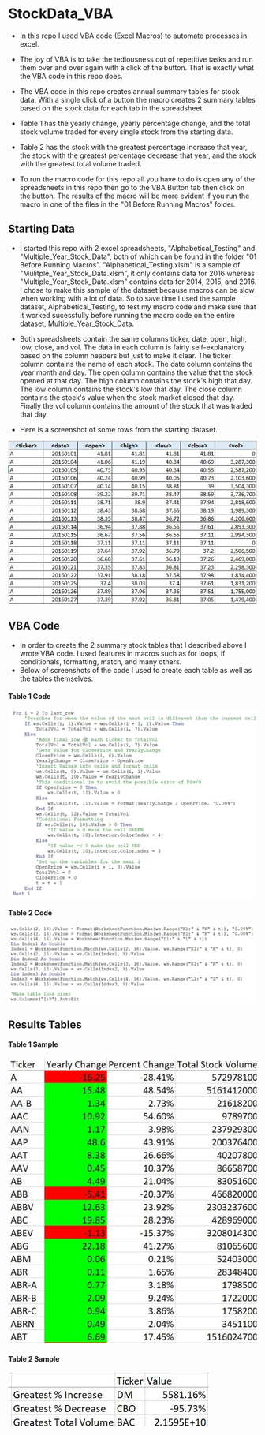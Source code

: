 # StockData_VBA
* In this repo I used VBA code (Excel Macros) to automate processes in excel. 
* The joy of VBA is to take the tediousness out of repetitive tasks and run them over and over again with a click of the button. That is exactly what the VBA code in this repo does. 
* The VBA code in this repo creates annual summary tables for stock data. With a single click of a button the macro creates 2 summary tables based on the stock data for each tab in the spreadsheet.
* Table 1 has the yearly change, yearly percentage change, and the total stock volume traded for every single stock from the starting data. 
* Table 2 has the stock with the greatest percentage increase that year, the stock with the greatest percentage decrease that year, and the stock with the greatest total volume traded.

* To run the macro code for this repo all you have to do is open any of the spreadsheets in this repo then go to the VBA Button tab then click on the button. The results of the macro will be more evident if you run the macro in one of the files in the "01 Before Running Macros" folder. 

## Starting Data 
* I started this repo with 2 excel spreadsheets, "Alphabetical_Testing" and "Multiple_Year_Stock_Data", both of which can be found in the folder "01 Before Running Macros". "Alphabetical_Testing.xlsm" is a sample of "Mulitple_Year_Stock_Data.xlsm", it only contains data for 2016 whereas "Multiple_Year_Stock_Data.xlsm" contains data for 2014, 2015, and 2016. I chose to make this sample of the dataset because macros can be slow when working with a lot of data. So to save time I used the sample dataset, Alphabetical_Testing, to test my macro code and make sure that it worked sucessfully before running the macro code on the entire dataset, Multiple_Year_Stock_Data.

*  Both spreadsheets contain the same columns ticker, date, open, high, low, close, and vol. The data in each column is fairly self-explanatory based on the column headers but just to make it clear. The ticker column contains the name of each stock. The date column contains the year month and day. The open column contains the value that the stock opened at that day. The high column contains the stock's high that day. The low column contains the stock's low that day. The close column contains the stock's value when the stock market closed that day. Finally the vol column contains the amount of the stock that was traded that day.
*  Here is a screenshot of some rows from the starting dataset. 

![](04_README_Images/Sample_Starting_Data.JPG)

## VBA Code 
* In order to create the 2 summary stock tables that I described above I wrote VBA code. I used features in macros such as for loops, if conditionals, formatting, match, and many others. 
* Below of screenshots of the code I used to create each table as well as the tables themselves. 

#### Table 1 Code
![](04_README_Images/Table1_VBA_Code.JPG)

#### Table 2 Code
![](04_README_Images/Table2_VBA_Code.JPG)

## Results Tables 

#### Table 1 Sample
![](04_README_Images/Table1_Image.jpg)

#### Table 2 Sample
![](04_README_Images/Table2_Image.jpg)




